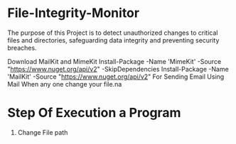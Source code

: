 # File-Integrity-Monitor
The purpose of this Project is to detect unauthorized changes to critical files and directories, safeguarding data integrity and preventing security breaches.

Download MailKit and MimeKit 
Install-Package -Name 'MimeKit' -Source "https://www.nuget.org/api/v2" -SkipDependencies
Install-Package -Name 'MailKit' -Source "https://www.nuget.org/api/v2" 
For Sending Email Using Mail When any one change your file.na


# Step Of Execution a Program 
1. Change File path 
